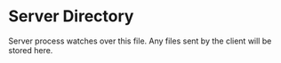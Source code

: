 # Server Directory

Server process watches over this file. Any files sent by the client will be stored here.